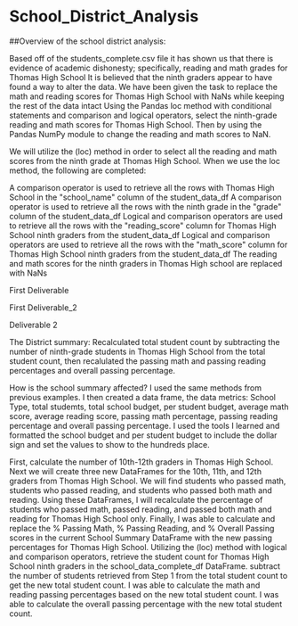 # School_District_Analysis

##Overview of the school district analysis:

Based off of the students_complete.csv file it has shown us that there is evidence of academic dishonesty; specifically, reading and math grades for Thomas High School It is believed that the ninth graders appear to have found a way to  alter the data. We have been given the task to replace the math and reading scores for Thomas High School with NaNs while keeping the rest of the data intact Using the Pandas loc method with conditional statements and comparison and logical operators, select the ninth-grade reading and math scores for Thomas High School. Then by using the Pandas NumPy module to change the reading and math scores to NaN.

We will utilize the (loc) method in order to select all the reading and math scores from the ninth grade at Thomas High School. When we use the loc method, the following are completed:

A comparison operator is used to retrieve all the rows with Thomas High School in the "school_name" column of the student_data_df A comparison operator is used to retrieve all the rows with the ninth grade in the "grade" column of the student_data_df Logical and comparison operators are used to retrieve all the rows with the "reading_score" column for Thomas High School ninth graders from the student_data_df Logical and comparison operators are used to retrieve all the rows with the "math_score" column for Thomas High School ninth graders from the student_data_df The reading and math scores for the ninth graders in Thomas High school are replaced with NaNs

First Deliverable

First Deliverable_2

Deliverable 2

The District summary: Recalculated total student count by subtracting the number of ninth-grade students in Thomas High School from the total student count, then recalulated the passing math and passing reading percentages and overall passing percentage.

How is the school summary affected? I used the same methods from previous examples. I then created a data frame, the data metrics: School Type, total studemts, total school budget, per student budget, average math score, average reading score, passing math percentage, passing reading percentage and overall passing percentage. I used the tools I learned and formatted the school budget and per student budget to include the dollar sign and set the values to show to the hundreds place. 

First, calculate the number of 10th-12th graders in Thomas High School. Next we will create three new DataFrames for the 10th, 11th, and 12th graders from Thomas High School. We will find students who passed math, students who passed reading, and students who passed both math and reading. Using these DataFrames, I will recalculate the percentage of students who passed math, passed reading, and passed both math and reading for Thomas High School only. Finally, I was able to calculate and replace the % Passing Math, % Passing Reading, and % Overall Passing scores in the current School Summary DataFrame with the new passing percentages for Thomas High School. Utilizing the (loc) method with logical and comparison operators, retrieve the student count for Thomas High School ninth graders in the school_data_complete_df DataFrame. subtract the number of students retrieved from Step 1 from the total student count to get the new total student count. I was able to calculate the math and reading passing percentages based on the new total student count. I was able to calculate the overall passing percentage with the new total student count. 


